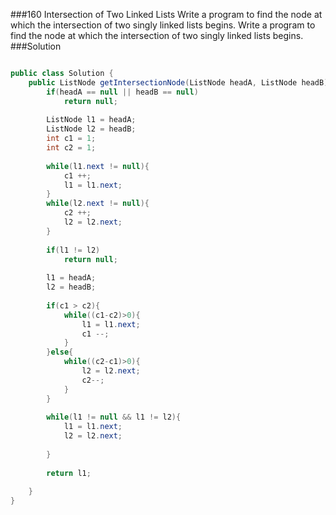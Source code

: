 ###160 Intersection of Two Linked Lists
Write a program to find the node at which the intersection of two singly linked lists begins.
Write a program to find the node at which the intersection of two singly linked lists begins.
###Solution
```java

public class Solution {
    public ListNode getIntersectionNode(ListNode headA, ListNode headB) {
        if(headA == null || headB == null)
            return null;
        
        ListNode l1 = headA;
        ListNode l2 = headB;
        int c1 = 1;
        int c2 = 1;
        
        while(l1.next != null){
            c1 ++;
            l1 = l1.next;
        }
        while(l2.next != null){
            c2 ++;
            l2 = l2.next;
        }
        
        if(l1 != l2)
            return null;
        
        l1 = headA;
        l2 = headB;
        
        if(c1 > c2){
            while((c1-c2)>0){
                l1 = l1.next;
                c1 --;
            }
        }else{
            while((c2-c1)>0){
                l2 = l2.next;
                c2--;
            }
        }
        
        while(l1 != null && l1 != l2){
            l1 = l1.next;
            l2 = l2.next;
            
        }
        
        return l1;
        
    }
}
